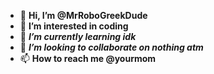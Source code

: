 - 👋 **Hi, I’m @MrRoboGreekDude**
- 👀 **I’m interested in coding**
- 🌱 ***I’m currently learning idk***
- 💞️ ***I’m looking to collaborate on nothing atm***
- 📫 **How to reach me @yourmom**

<!---
MrRoboGreekDude/MrRoboGreekDude is a ✨ special ✨ repository because its `README.md` (this file) appears on your GitHub profile.
You can click the Preview link to take a look at your changes.
--->
